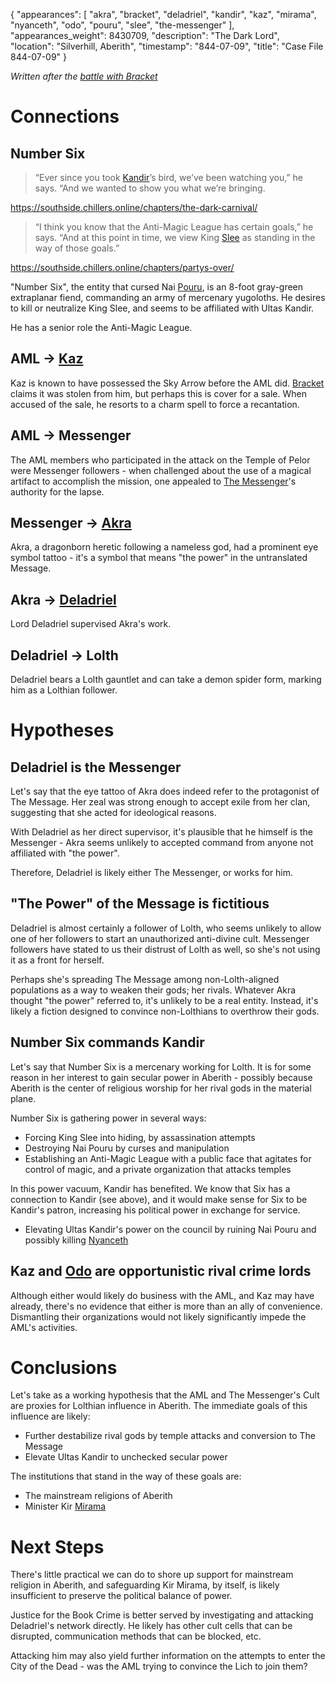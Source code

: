 {
    "appearances": [
        "akra",
        "bracket",
        "deladriel",
        "kandir",
        "kaz",
        "mirama",
        "nyanceth",
        "odo",
        "pouru",
        "slee",
        "the-messenger"
    ],
    "appearances_weight": 8430709,
    "description": "The Dark Lord",
    "location": "Silverhill, Aberith",
    "timestamp": "844-07-09",
    "title": "Case File 844-07-09"
}

*Written after the [battle with Bracket](/chapters/five-days-of-downtime/)*

# Connections

## Number Six

> “Ever since you took [Kandir](/characters/kandir/)’s bird, we’ve been watching you,” he says. “And we wanted to show you what we’re bringing.

https://southside.chillers.online/chapters/the-dark-carnival/

> “I think you know that the Anti-Magic League has certain goals,” he says. “And at this point in time, we view King [Slee](/characters/slee/) as standing in the way of those goals.”

https://southside.chillers.online/chapters/partys-over/

"Number Six", the entity that cursed Nai [Pouru](/characters/pouru/), is an 8-foot gray-green extraplanar fiend, commanding an army of mercenary yugoloths. He desires to kill or neutralize King Slee, and seems to be affiliated with Ultas Kandir.

He has a senior role the Anti-Magic League.

## AML -> [Kaz](/characters/kaz/)

Kaz is known to have possessed the Sky Arrow before the AML did. [Bracket](/characters/bracket/) claims it was stolen from him, but perhaps this is cover for a sale. When accused of the sale, he resorts to a charm spell to force a recantation.

## AML -> Messenger

The AML members who participated in the attack on the Temple of Pelor were Messenger followers - when challenged about the use of a magical artifact to accomplish the mission, one appealed to [The Messenger](/characters/the-messenger/)'s authority for the lapse.

## Messenger -> [Akra](/characters/akra/)

Akra, a dragonborn heretic following a nameless god, had a prominent eye symbol tattoo - it's a symbol that means "the power" in the untranslated Message.

## Akra -> [Deladriel](/characters/deladriel/)

Lord Deladriel supervised Akra's work.

## Deladriel -> Lolth

Deladriel bears a Lolth gauntlet and can take a demon spider form, marking him as a Lolthian follower.


# Hypotheses

## Deladriel is the Messenger

Let's say that the eye tattoo of Akra does indeed refer to the protagonist of The Message. Her zeal was strong enough to accept exile from her clan, suggesting that she acted for ideological reasons.

With Deladriel as her direct supervisor, it's plausible that he himself is the Messenger - Akra seems unlikely to accepted command from anyone not affiliated with "the power".

Therefore, Deladriel is likely either The Messenger, or works for him.

## "The Power" of the Message is fictitious

Deladriel is almost certainly a follower of Lolth, who seems unlikely to allow one of her followers to start an unauthorized anti-divine cult. Messenger followers have stated to us their distrust of Lolth as well, so she's not using it as a front for herself.

Perhaps she's spreading The Message among non-Lolth-aligned populations as a way to weaken their gods; her rivals. Whatever Akra thought "the power" referred to, it's unlikely to be a real entity. Instead, it's likely a fiction designed to convince non-Lolthians to overthrow their gods.

## Number Six commands Kandir

Let's say that Number Six is a mercenary working for Lolth. It is for some reason in her interest to gain secular power in Aberith - possibly because Aberith is the center of religious worship for her rival gods in the material plane.

Number Six is gathering power in several ways:

* Forcing King Slee into hiding, by assassination attempts
* Destroying Nai Pouru by curses and manipulation
* Establishing an Anti-Magic League with a public face that agitates for control of magic, and a private organization that attacks temples

In this power vacuum, Kandir has benefited. We know that Six has a connection to Kandir (see above), and it would make sense for Six to be Kandir's patron, increasing his political power in exchange for service.

* Elevating Ultas Kandir's power on the council by ruining Nai Pouru and possibly killing [Nyanceth](/characters/nyanceth/)

## Kaz and [Odo](/characters/odo/) are opportunistic rival crime lords

Although either would likely do business with the AML, and Kaz may have already, there's no evidence that either is more than an ally of convenience. Dismantling their organizations would not likely significantly impede the AML's activities.

# Conclusions

Let's take as a working hypothesis that the AML and The Messenger's Cult are proxies for Lolthian influence in Aberith. The immediate goals of this influence are likely:

* Further destabilize rival gods by temple attacks and conversion to The Message
* Elevate Ultas Kandir to unchecked secular power

The institutions that stand in the way of these goals are:

* The mainstream religions of Aberith
* Minister Kir [Mirama](/characters/mirama/)

# Next Steps

There's little practical we can do to shore up support for mainstream religion in Aberith, and safeguarding Kir Mirama, by itself, is likely insufficient to preserve the political balance of power.

Justice for the Book Crime is better served by investigating and attacking Deladriel's network directly. He likely has other cult cells that can be disrupted, communication methods that can be blocked, etc.

Attacking him may also yield further information on the attempts to enter the City of the Dead - was the AML trying to convince the Lich to join them?
